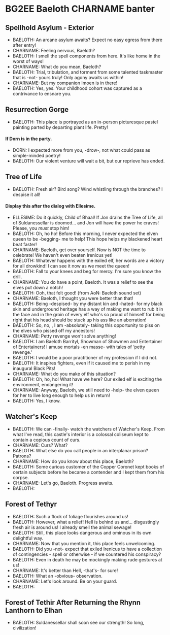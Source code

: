 # BG2EE Baeloth CHARNAME banter
## Spellhold Asylum - Exterior
* BAELOTH: An arcane asylum awaits? Expect no easy egress from there after entry!
* CHARNAME: Feeling nervous, Baeloth?
* BAELOTH: I smell the spell components from here. It's like home in the worst of ways!
* CHARNAME: What do you mean, Baeloth?
* BAELOTH: Trial, tribulation, and torment from some talented taskmaster that is -not- yours truly! Only agony awaits us within!
* CHARNAME: But my companion Imoen is in there!
* BAELOTH: Yes, yes. Your childhood cohort was captured as a contrivance to ensnare you.

## Resurrection Gorge
* BAELOTH: This place is portrayed as an in-person picturesque pastel painting parted by departing plant life. Pretty!
#### If Dorn is in the party.
* DORN: I expected more from you, -drow-, not what could pass as simple-minded poetry!
* BAELOTH: Our violent venture will wait a bit, but our reprieve has ended.

## Tree of Life
* BAELOTH: Fresh air? Bird song? Wind whistling through the branches? I despise it all!
#### Display this after the dialog with Ellesime.
* ELLESIME: Do it quickly, Child of Bhaal! If Jon drains the Tree of Life, all of Suldanessellar is doomed... and Jon will have the power he craves! Please, you *must* stop him!
* BAELOTH: Oh, ho ho! Before this morning, I never expected the elven queen to be -begging- me to help! This hope helps my blackened heart beat faster!
* CHARNAME: Baeloth, get over yourself. Now is NOT the time to celebrate! We haven't even beaten Irenicus yet!
* BAELOTH: Whatever happens with the exiled elf, her words are a victory for all drowkind! I can see it now as we meet the queen!
* BAELOTH: Fall to your knees and beg for mercy. I'm sure you know the drill.
* CHARNAME: You do have a point, Baeloth. It was a relief to see the elves put down a notch!
* BAELOTH: Ooh, that felt good! (from AoN: Baeloth sound set)
* CHARNAME: Baeloth, I thought you were better than that!
* BAELOTH: Being -despised- by my distant kin and -hated- for my black skin and underground heritage has a way of making me want to rub it in the face and in the groin of every elf who's so proud of himself for being right that his head should be stuck up his ass like an aberration!
* BAELOTH: So, no, <CHARNAME>, I am -absolutely- taking this opportunity to piss on the elves who pissed off my ancestors!
* CHARNAME: Petty revenge won't solve anything!
* BAELOTH: I am Baeloth Barrityl, Showman of Showmen and Entertainer of Entertainers! I amuse mortals -en masse- with tales of ‘petty revenge.'
* BAELOTH: I would be a poor practitioner of my profession if I did not.
* BAELOTH: It inspires fighters, even if it caused me to perish in my inaugural Black Pits!
* CHARNAME: What do you make of this situation?
* BAELOTH: Oh, ho, ho! What have we here? Our exiled elf is exciting the environment, endangering it!
* CHARNAME: Anyway, Baeloth, we still need to -help- the elven queen for her to live long enough to help us in return!
* BAELOTH: Yes, I know.


## Watcher's Keep
* BAELOTH: We can -finally- watch the watchers of Watcher's Keep. From what I've read, this castle's interior is a colossal coliseum kept to contain a copious count of curs.
* CHARNAME: Curs? What?
* BAELOTH: What else do you call people in an interplanar prison? Patrons?
* CHARNAME: How do you know about this place, Baeloth?
* BAELOTH: Some curious customer of the Copper Coronet kept books of certain subjects before he became a contender and I kept them from his corpse.
* CHARNAME: Let's go, Baeloth. Progress awaits.
* BAELOTH: <Baeloth flashes you a knowing smile.> 

## Forest of Tethyr
* BAELOTH: Such a flock of foliage flourishes around us!
* BAELOTH: However, what a relief! Hell is behind us and... disgustingly fresh air is around us! I already smell the animal sewage!
* BAELOTH: Still, this place looks dangerous and ominous in its own delightful way.
* CHARNAME: Now that you mention it, this place feels unwelcoming.
* BAELOTH: Did you -not- expect that exiled Irenicus to have a collection of contingencies - spell or otherwise - if we countered his conspiracy?
* BAELOTH: Even in death he may be mockingly making rude gestures at us!
* CHARNAME: It's better than Hell, -that's- for sure!
* BAELOTH: What an -obvious- observation.
* CHARNAME: Let's look around. Be on your guard.
* BAELOTH: <Baeloth winks.>

## Forest of Tethir After Returning the Rhynn Lanthorn to Elhan
* BAELOTH: Suldanessellar shall soon see our strength! So long, civilization!

